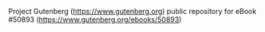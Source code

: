 Project Gutenberg (https://www.gutenberg.org) public repository for
eBook #50893 (https://www.gutenberg.org/ebooks/50893)
